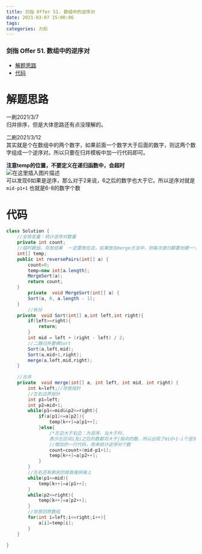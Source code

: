 ```yaml
---
title: 剑指 Offer 51. 数组中的逆序对
date: 2021-03-07 15:00:06
tags: 
categories: 力扣
---
```


<!--more-->

### 剑指 Offer 51. 数组中的逆序对

- [解题思路](#_2)
- [代码](#_14)

# 解题思路

一刷2021/3/7  
归并排序，但是大体思路还有点没理解的。

二刷2021/3/12  
其实就是个在数组中的两个数字，如果前面一个数字大于后面的数字，则这两个数字组成一个逆序对。所以只要在归并模板中加一行代码即可。

**注意temp的位置，不要定义在递归函数中，会超时**  
![在这里插入图片描述](https://img-blog.csdnimg.cn/20210312202414533.png?x-oss-process=image/watermark,type_ZmFuZ3poZW5naGVpdGk,shadow_10,text_aHR0cHM6Ly9ibG9nLmNzZG4ubmV0L3FxXzIxMDQwNTU5,size_16,color_FFFFFF,t_70)  
可以发现6如果是逆序，那么对于2来说，6之后的数字也大于它。所以逆序对就是`mid-p1+1` 也就是6-8的数字个数

# 代码

```java
class Solution {
    //全局变量：统计逆序对数量
    private int count; 
    //临时数组，存放结果  一定要放在这，如果放在merge方法中，则每次递归都要创建一个数组，会超时！！
    int[] temp;
    public int reversePairs(int[] a) {
        count=0;
        temp=new int[a.length];
        MergeSort(a);
        return count;
    }
        private  void MergeSort(int[] a) {
        Sort(a, 0, a.length - 1);
    }
        //拆分
    private  void Sort(int[] a,int left,int right){
        if(left>=right){
            return;
        }
        int mid = left + (right - left) / 2;
        //二路归并要俩Sort
        Sort(a,left,mid);
        Sort(a,mid+1,right);
        merge(a,left,mid,right);
    }
    
    //合并
    private  void merge(int[] a, int left, int mid, int right) {
        int k=left;//存放指针
        //左右边界指针
        int p1=left;
        int p2=mid+1;
        while(p1<=mid&&p2<=right){
            if(a[p1]<=a[p2]){
                temp[k++]=a[p1++];
            }else{
                /*左边大于右边：为逆序，当大于时，
                表示左区间i及i之后的数都将大于j指向的数，所以出现了mid+1-i个逆序对*/
                //增加的一行代码，用来统计逆序对个数
                count=count+(mid-p1+1);
                temp[k++]=a[p2++];
            }
        }
        //左右还有剩余的就直接拼接上
        while(p1<=mid){
            temp[k++]=a[p1++];
        }
        while(p2<=right){
            temp[k++]=a[p2++];
        }
        //存放回原数组
        for(int i=left;i<=right;i++){
            a[i]=temp[i];
        }
    }
    
}

```